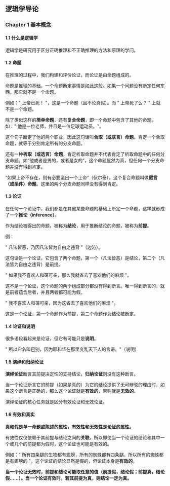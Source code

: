 ## 逻辑学导论

### Chapter 1 基本概念

#### 1.1 什么是逻辑学

逻辑学是研究用于区分正确推理和不正确推理的方法和原理的学问。

#### 1.2 命题

在推理的过程中，我们构建和评价论证，而论证是由命题组成的。

命题是推理的基础，一个命题断定事情是如此这般。如果一个问题没有断定任何东西，那它就不是一个命题。

例如：" 上帝已死！ "，这是一个命题（且不论真假）。而 " 上帝死了么？ " 上就不是一个命题。

除了类似这样的**简单命题**，还有**复合命题**，即一个命题中包含了其他的命题。如：" 他是一位老师，并且是一位足球运动员。"。

这个句子断定了他的两个职业，因此这句话叫**合取（或联言）命题**。肯定一个合取命题，就等于分别肯定所有的分支命题。

还有一种**析取（或选言）命题**，肯定析取命题并不代表肯定了析取命题中的任何分支命题。如“他或者是男的，或者是女的”，这个命题显然为真，但任何一个分支命题并没有得到肯定。

“如果上帝不存在，则有必要造出一个上帝”（伏尔泰）。这个复合命题叫做**假言（或条件）命题**。这里的两个分支命题同样没有得到肯定。

#### 1.3 论证

在任何一个论证中，我们都是在其他某些命题的基础上断定一个命题，这样就形成了一个**推论（inference）**。

作为结论被得出的命题，被称为**结论**，用于推断结论的命题，被称为**前提**。

例：

" 凡法皆恶，乃因凡法皆为自由之违背 "（边沁）。

这句话是一个论证，它包含了两个命题，第一个（凡法皆恶）是结论，第二个（凡法皆为自由之违背）是前提。

" 如果我不喜欢人和蔼可亲，那么我就省去了喜欢他们的麻烦 "。

这不是一个论证，这个命题的两个组成部分都没有得到断言。唯一得到断言的，就是前者蕴含后者，并且两者都可能为假。

" 我不喜欢人和蔼可亲，因为这省去了喜欢他们的麻烦 "。

这是一个论证，第一个命题作为前提，第二个命题作为结论被断定。

#### 1.4 论证和说明

很多语段看起来是论证，但它有可能只是**说明**。

" 所以它名叫巴别，因为耶和华在那里变乱天下人的言语。"（说明）

#### 1.5 演绎和归纳论证

**演绎论证**断言其前提决定性的支持结论，**归纳论证**则没有这种断言。

当一个论证断言它的前提（如果是真的）为它的结论提供了无可辩驳的理由时，如果这个断言是正确的，那么这个论证就是**有效的**，否则就是**无效的**。

演绎论证的核心任务就是区分有效论证和无效论证。

#### 1.6 有效和真实

**真和假是单一命题或陈述的属性，有效性和无效性是论证的属性。**

有效性仅仅依赖于其前提与结论之间的**关联**，所以即使当一个论证的结论和其中一个或几个的前提都为假时，这个论证也可能是有效的。

例如：" 所有四条腿的生物都有翅膀，所有的蜘蛛都有四条腿，所以所有的蜘蛛都是有翅膀的 "。这个论证的结论显然是假的，但论证本身是**有效的**。

**当一个论证无效时，前提和结论可能取任意的值（前提假，结论假；前提真，结论假……）。当一个论证有效时，若其前提为真，则结论一定为真。**